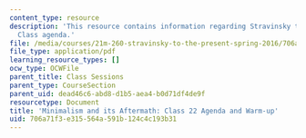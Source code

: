 ```yaml
---
content_type: resource
description: 'This resource contains information regarding Stravinsky to the present:
  Class agenda.'
file: /media/courses/21m-260-stravinsky-to-the-present-spring-2016/706a71f3e315564a591b124c4c193b31_MIT21M_260S16_class22.pdf
file_type: application/pdf
learning_resource_types: []
ocw_type: OCWFile
parent_title: Class Sessions
parent_type: CourseSection
parent_uid: dead46c6-abd8-d1b5-aea4-b0d71df4de9f
resourcetype: Document
title: 'Minimalism and its Aftermath: Class 22 Agenda and Warm-up'
uid: 706a71f3-e315-564a-591b-124c4c193b31
---
```


